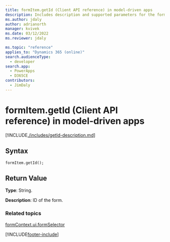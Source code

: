 ```yaml
---
title: formItem.getId (Client API reference) in model-driven apps
description: Includes description and supported parameters for the formItem.getId method.
ms.author: jdaly
author: adrianorth
manager: kvivek
ms.date: 03/12/2022
ms.reviewer: jdaly

ms.topic: "reference"
applies_to: "Dynamics 365 (online)"
search.audienceType: 
  - developer
search.app: 
  - PowerApps
  - D365CE
contributors:
  - JimDaly
---
```

# formItem.getId (Client API reference) in model-driven apps



[!INCLUDE[./includes/getId-description.md](./includes/getId-description.md)]

## Syntax

`formItem.getId();`

## Return Value

**Type**: String.

**Description**: ID of the form.

### Related topics

[formContext.ui.formSelector](../formContext-ui-formSelector.md)





[!INCLUDE[footer-include](../../../../../includes/footer-banner.md)]